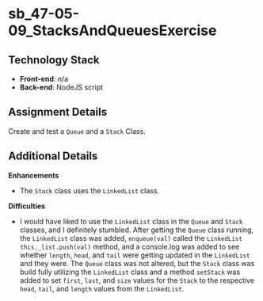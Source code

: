 # sb_47-05-09_StacksAndQueuesExercise

## Technology Stack
- **Front-end**: n/a
- **Back-end**: NodeJS script

## Assignment Details

Create and test a `Queue` and a `Stack` Class.

## Additional Details

**Enhancements**
- The `Stack` class uses the `LinkedList` class.

**Difficulties**
- I would have liked to use the `LinkedList` class in the `Queue` and `Stack` classes, and I definitely stumbled. After getting the `Queue` class running, the `LinkedList` class was added, `enqueue(val)` called the `LinkedList` `this._list.push(val)` method, and a console.log was added to see whether `length`, `head`, and `tail` were getting updated in the `LinkedList` and they were. The `Queue` class was not altered, but the `Stack` class was build fully utilizing the `LinkedList` class and a method `setStack` was added to set `first`, `last`, and `size` values for the `Stack` to the respective `head`, `tail`, and `length` values from the `LinkedList`.

